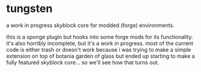 # tungsten
a work in progress skyblock core for modded (forge) environments.

this is a sponge plugin but hooks into some forge mods for its functionality. it's also horribly incomplete, but it's a work in progress. most of the current code is either trash or doesn't work because i was trying to make a simple extension on top of botania garden of glass but ended up starting to make a fully featured skyblock core... so we'll see how that turns out.